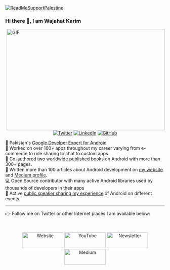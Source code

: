 [![ReadMeSupportPalestine](https://github.com/Safouene1/support-palestine-banner/blob/master/banner-support.svg)](https://github.com/Safouene1/support-palestine-banner)


### Hi there 👋, I am Wajahat Karim

<img align="right" alt="GIF" src="https://wajahatkarim.com/_images/WajahatKarim_Speaker.jpg" width="500" height="320" />

<br>
<p align="center">
	<a href="https://twitter.com/WajahatKarim"><img src="https://img.shields.io/twitter/follow/WajahatKarim?label=@WajahatKarim&style=social" alt="Twitter"></a>  
	<a href="https://www.linkedin.com/in/wajahatkarim"><img src="https://img.shields.io/badge/LinkedIn--_.svg?style=social&logo=linkedin" alt="LinkedIn"></a>  
  <a href="https://github.com/wajahatkarim3"><img src="https://img.shields.io/github/followers/wajahatkarim3.svg?label=GitHub&style=social" alt="GitHub"></a>  
	
</p>

🚀 Pakistan's [Google Develper Expert for Android](https://wajahatkarim.com/gde)<br>
📱 Worked on over 100+ apps throughout my career varying from e-commerce to ride sharing to chat to custom apps.<br>
📕 Co-authored [two worldwide published books](https://www.amazon.com/author/wajahatkarim) on Android with more than 300+ pages.<br>
📝 Written more than 100 articles about Android development on [my website](https://wajahatkarim.com) and [Medium profile](https://medium.com/@wajahatkarim).<br>
💻 Open Source contributor with many active Android libraries used by thousands of developers in their apps<br>
🎤 Active [public speaker sharing my experience](https://wajahatkarim.com/speaking) of Android on different events.<br>

---

👉 Follow me on Twitter or other Internet places I am available below:

<br>
<p align="center">
  <a href="https://wajahatkarim.com"><img src="https://raw.githubusercontent.com/wajahatkarim3/wajahatkarim3/master/icons/website.png" height="50" width="130" alt="Website"></a>
	<a href="https://youtube.com/c/WajahatKarim3"><img src="https://raw.githubusercontent.com/wajahatkarim3/wajahatkarim3/master/icons/youtube.png" height="50" width="130" alt="YouTube"></a>
  <a href="https://wajahatkarim.com/subscribe"><img src="https://raw.githubusercontent.com/wajahatkarim3/wajahatkarim3/master/icons/newsletter.png" height="50" width="130" alt="Newsletter"></a>
  <a href="https://medium.com/@wajahatkarim3"><img src="https://raw.githubusercontent.com/wajahatkarim3/wajahatkarim3/master/icons/medium.png" height="50" width="130" alt="Medium"></a>
  
	
</p>

<!--
**wajahatkarim3/wajahatkarim3** is a ✨ _special_ ✨ repository because its `README.md` (this file) appears on your GitHub profile.

Here are some ideas to get you started:

- 🔭 I’m currently working on ...
- 🌱 I’m currently learning ...
- 👯 I’m looking to collaborate on ...
- 🤔 I’m looking for help with ...
- 💬 Ask me about ...
- 📫 How to reach me: ...
- 😄 Pronouns: ...
- ⚡ Fun fact: ...
-->
